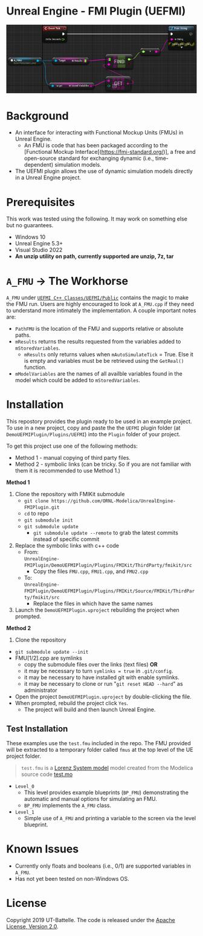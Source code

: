 # Unreal Engine - FMI Plugin (UEFMI)

[![FMU_BP_example](./resources/images/fmuUEBP.PNG)](https://youtu.be/r3NeJKJt4Z8)

# Background
- An interface for interacting with Functional Mockup Units (FMUs) in Unreal Engine.
  -  An FMU is code that has been packaged according to the [Functional Mockup Interface[(https://fmi-standard.org/)], a free and open-source standard for exchanging dynamic (i.e., time-dependent) simulation models.
- The UEFMI plugin allows the use of dynamic simulation models directly in a Unreal Engine project.

# Prerequisites

This work was tested using the following. It may work on something else but no guarantees.
- Windows 10
- Unreal Engine 5.3+
- Visual Studio 2022
- **An unzip utility on path, currently supported are unzip, 7z, tar**

# `A_FMU` -> The Workhorse

`A_FMU` under [`UEFMI C++ Classes/UEFMI/Public`](./DemoUEFMIPlugin/Plugins/UEFMI/Source/UEFMI/Private/A_FMU.cpp) contains the magic to make the FMU run. Users are highly encouraged to look at `A_FMU.cpp` if they need to understand more intimately the implementation. A couple important notes are:
- `PathFMU` is the location of the FMU and supports relative or absolute paths. 
- `mResults` returns the results requested from the variables added to `mStoredVariables`.
  - `mResults` only returns values when `mAutoSimulateTick` = True. Else it is empty and variables must be be retrieved using the `GetReal()` function.
- `mModelVariables` are the names of all availble variables found in the model which could be added to `mStoredVariables`.

# Installation

This repostory provides the plugin ready to be used in an example project. To use in a new project, copy and paste the the `UEFMI` plugin folder (at `DemoUEFMIPlugin/Plugins/UEFMI`) into the `Plugin` folder of your project.

To get this project use one of the following methods:
 - Method 1 - manual copying of third party files.
 - Method 2 - symbolic links (can be tricky. So if you are not familiar with them it is recommended to use Method 1.)

**Method 1**
1. Clone the repository with FMIKit submodule
   - `git clone https://github.com/ORNL-Modelica/UnrealEngine-FMIPlugin.git`
   - `cd` to repo
   - `git submodule init`
   - `git submodule update`
       - `git submodule update --remote` to grab the latest commits instead of specific commit
1. Replace the symbolic links with c++ code
   - From: <br> `UnrealEngine-FMIPlugin/DemoUEFMIPlugin/Plugins/FMIKit/ThirdParty/fmikit/src`
       - Copy the files `FMU.cpp`, `FMU1.cpp`, and `FMU2.cpp` 
   - To: <br> `UnrealEngine-FMIPlugin/DemoUEFMIPlugin/Plugins/FMIKit/Source/FMIKit/ThirdParty/fmikit/src`
       - Replace the files in which have the same names
1. Launch the `DemoUEFMIPlugin.uproject` rebuilding the project when prompted.
  
**Method 2**
1. Clone the repository
  - `git submodule update --init`
  - FMU[1/2].cpp are symlinks 
    - copy the submodule files over the links (text files) **OR**
    - it may be necessary to turn `symlinks = true` in `.git/config`.
    - it may be necessary to have installed git with enable symlinks.
    - it may be necessary to clone or run "`git reset HEAD --hard`" as administrator 
- Open the project `DemoUEFMIPlugin.uproject` by double-clicking the file.
- When prompted, rebuild the project click `Yes`.
  - The project will build and then launch Unreal Engine.

## Test Installation

These examples use the `test.fmu` included in the repo. The FMU provided will be extracted to a temporary folder called `fmus` at the top level of the UE project folder.

> `test.fmu` is a [Lorenz System model](https://en.wikipedia.org/wiki/Lorenz_system) model created from the Modelica source code [test.mo](./src/test.mo)

- `Level_0`
  - This level provides example blueprints (`BP_FMU`) demonstrating the automatic and manual options for simulating an FMU.
  - `BP_FMU` implements the `A_FMU` class.
- `Level_1`
  - Simple use of  `A_FMU` and printing a variable to the screen via the level blueprint.

# Known Issues

- Currently only floats and booleans (i.e., 0/1) are supported variables in `A_FMU`.
- Has not yet been tested on non-Windows OS.

# License

Copyright 2019 UT-Battelle. The code is released under the [Apache License, Version 2.0](http://www.apache.org/licenses/LICENSE-2.0).